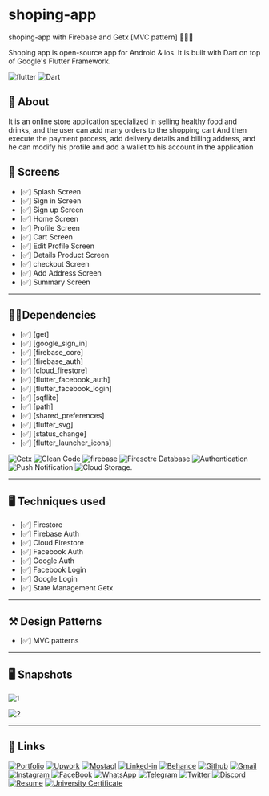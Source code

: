 # shoping-app

shoping-app  with Firebase and Getx [MVC pattern] 👨🏻‍💻

Shoping app is open-source  app for Android & ios. It is built with Dart on top of Google's Flutter Framework.

![flutter](https://img.shields.io/badge/Flutter-Framework-green?logo=flutter)
![Dart](https://img.shields.io/badge/Dart-Language-blue?logo=dart)


## 🚀 About

It is an online store application specialized in selling healthy food and drinks, and the user can add many orders to the shopping cart
And then execute the payment process, add delivery details and billing address, and he can modify his profile and add a wallet to his account in the application



## 📱 Screens

- [✅] Splash Screen
- [✅] Sign in Screen
- [✅] Sign up Screen
- [✅] Home Screen
- [✅] Profile Screen
- [✅] Cart Screen
- [✅] Edit Profile Screen
- [✅] Details Product Screen
- [✅] checkout Screen
- [✅] Add Address Screen
- [✅] Summary Screen

--------------------------------
## 🧑‍💻Dependencies

- [✅] [get]
- [✅] [google_sign_in]
- [✅] [firebase_core]
- [✅] [firebase_auth]
- [✅] [cloud_firestore]
- [✅] [flutter_facebook_auth]
- [✅] [flutter_facebook_login]
- [✅] [sqflite]
- [✅] [path]
- [✅] [shared_preferences]
- [✅] [flutter_svg]
- [✅] [status_change]
- [✅] [flutter_launcher_icons]

![Getx](https://img.shields.io/badge/GETX-E6000F?style=for-the-badge&logo=GETX&logoColor=white)
![Clean Code ](https://img.shields.io/badge/Clean%20Code-0078D6?style=for-the-badge&logo=Windows%20Terminal&logoColor=white)
![firebase](https://img.shields.io/badge/Firebase-ffaa00?style=for-the-badge&logo=Firebase&logoColor=white)
![Firesotre Database](https://img.shields.io/badge/Firesotre%20Database-ffaa00?style=for-the-badge&logo=Firebase&logoColor=white)
![Authentication](https://img.shields.io/badge/Authentication-ffaa00?style=for-the-badge&logo=Firebase&logoColor=white)
![Push Notification](https://img.shields.io/badge/Push%20Notification-ffaa00?style=for-the-badge&logo=Firebase&logoColor=white)
![Cloud Storage.](https://img.shields.io/badge/Cloud%20Storage-ffaa00?style=for-the-badge&logo=Firebase&logoColor=white)

--------------------------------
## 🖥 Techniques used
- [✅] Firestore
- [✅] Firebase Auth
- [✅] Cloud Firestore
- [✅] Facebook Auth
- [✅] Google Auth
- [✅] Facebook Login
- [✅] Google Login
- [✅] State Management Getx

-------------------------------

## ⚒️ Design Patterns
- [✅] MVC patterns
-------------------------------



## 🖥  Snapshots

![1](https://user-images.githubusercontent.com/49205538/194057755-181f37b6-3738-417f-9047-26420b2ecc11.png)


![2](https://user-images.githubusercontent.com/49205538/194159027-8f35589f-35b1-4f25-8820-1b1e2878c499.png)


-------------------------------

## 🔗 Links

[![Portfolio](https://img.shields.io/badge/Portfolio-5340ff?style=for-the-badge&logo=Google-chrome&logoColor=white)](https://eng-yousef-aljazzar.netlify.app/)
[![Upwork](https://img.shields.io/badge/Upwork-6FDA44?style=for-the-badge&logo=Upwork&logoColor=white)](https://www.upwork.com/freelancers/~01a7a477862f25736c)
[![Mostaql](https://img.shields.io/badge/Mostaql-%230058CC?style=for-the-badge&logo=Osano&logoColor=white)](https://mostaql.com/u/joseph_n_j)
[![Linked-in](https://img.shields.io/badge/Linked_In-0077B5?style=for-the-badge&logo=LinkedIn&logoColor=white)](https://www.linkedin.com/in/yousef-aljazzar/)
[![Behance](https://img.shields.io/badge/Behance-1769FF?style=for-the-badge&logo=Behance&logoColor=white)](https://www.behance.net/josephaljazzar)
[![Github](https://img.shields.io/badge/GitHub-000000?style=for-the-badge&logo=GitHub&logoColor=white)](https://github.com/yousefaljazzar99)
[![Gmail](https://img.shields.io/badge/Gmail-D14836?style=for-the-badge&logo=Gmail&logoColor=white)](mailto:Yousef.n.aljazzar@gmail.com)
[![Instagram](https://img.shields.io/badge/Instagram-E4405F?style=for-the-badge&logo=instagram&logoColor=white)](https://www.instagram.com/joseph.n.j99/)
[![FaceBook](https://img.shields.io/badge/FACEBOOK-1877F2?style=for-the-badge&logo=facebook&logoColor=white)](https://www.facebook.com/joseph.aljazzar.7)
[![WhatsApp](https://img.shields.io/badge/WHATSAPP-25D366?style=for-the-badge&logo=whatsapp&logoColor=white)](https://wa.me/972595659707)
[![Telegram](https://img.shields.io/badge/TELEGRAM-26A5E4?style=for-the-badge&logo=TELEGRAM&logoColor=white)](https://t.me/YousefAljazzar99)
[![Twitter](https://img.shields.io/badge/TWITTER-1DA1F2?style=for-the-badge&logo=twitter&logoColor=white)](https://twitter.com/Mr_Yousef_99)
[![Discord](https://img.shields.io/badge/DISCORD-5865F2?style=for-the-badge&logo=Discord&logoColor=white)](https://discord.com/invite/GBF5D4QN)
[![Resume](https://img.shields.io/badge/RESUME-8CA1AF?style=for-the-badge&logo=Read%20the%20Docs&logoColor=white)](https://d1fdloi71mui9q.cloudfront.net/a4mQBz7ShehhAwbbGgHf_Resume_Flutter_Yousef.pdf)
[![University Certificate ](https://img.shields.io/badge/University%20certificate-EC1C24?style=for-the-badge&logo=Adobe%20Acrobat%20Reader&logoColor=white)](https://drive.google.com/file/d/1ph4y4YMTwnjqUDkp-wb00g96UJ8W3fDG/view?usp=sharing)
